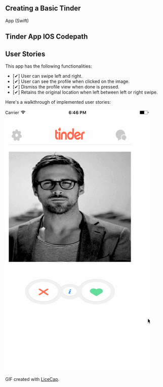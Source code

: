 ## Creating a Basic Tinder 
App (Swift)
## Tinder App IOS Codepath
## User Stories

This app has the following functionalities:

- [✔] User can swipe left and right.
- [✔] User can see the profile when clicked on the image.
- [✔] Dismiss the profile view when done is pressed.
- [✔] Retains the original location when left between left or right swipe.

Here's a walkthrough of implemented user stories:

<img src='tinder.gif' title='Video Walkthrough' width='' alt='Video Walkthrough' />

GIF created with [LiceCap](http://www.cockos.com/licecap/).

